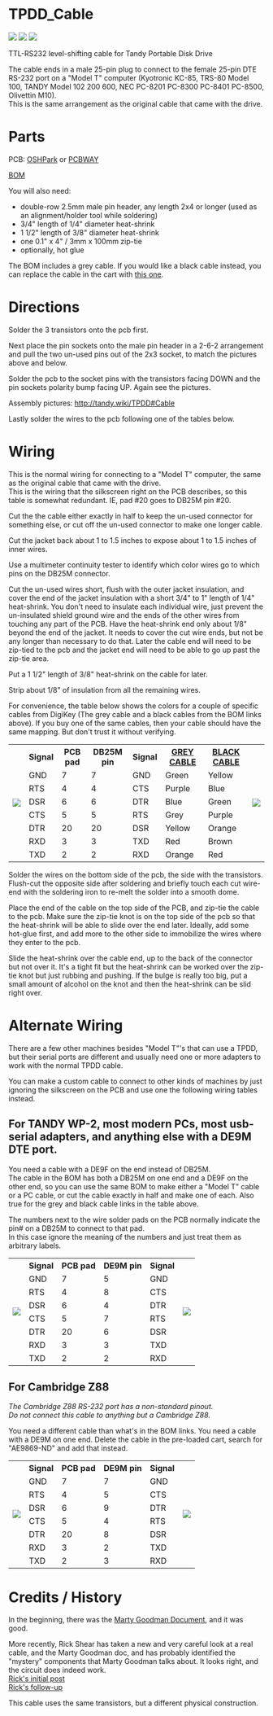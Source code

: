 # TPDD_Cable
![](TPDD_Cable.jpg)
![](TPDD_Cable_2.jpg)
![](TPDD_Cable.svg)

TTL-RS232 level-shifting cable for Tandy Portable Disk Drive

The cable ends in a male 25-pin plug to connect to the female 25-pin DTE RS-232 port on a "Model T" computer (Kyotronic KC-85, TRS-80 Model 100, TANDY Model 102 200 600, NEC PC-8201 PC-8300 PC-8401 PC-8500, Olivettin M10).  
This is the same arrangement as the original cable that came with the drive.

# Parts
PCB: [OSHPark](https://oshpark.com/shared_projects/Vseg3jxr) or [PCBWAY](https://www.pcbway.com/project/shareproject/TANDY_Portable_Disk_Drive_Cable.html)

[BOM](https://www.digikey.com/short/pbc3pp)  

You will also need:
* double-row 2.5mm male pin header, any length 2x4 or longer (used as an alignment/holder tool while soldering)
* 3/4" length of 1/4" diameter heat-shrink
* 1 1/2" length of 3/8" diameter heat-shrink
* one 0.1" x 4" / 3mm x 100mm zip-tie
* optionally, hot glue

The BOM includes a grey cable. If you would like a black cable instead, you can replace the cable in the cart with [this one](https://www.digikey.com/short/wbpp81nt).

# Directions

Solder the 3 transistors onto the pcb first.

Next place the pin sockets onto the male pin header in a 2-6-2 arrangement and pull the two un-used pins out of the 2x3 socket, to match the pictures above and below.

Solder the pcb to the socket pins with the transistors facing DOWN and the pin sockets polarity bump facing UP. Again see the pictures.

Assembly pictures: <http://tandy.wiki/TPDD#Cable>

Lastly solder the wires to the pcb following one of the tables below.

# Wiring
This is the normal wiring for connecting to a "Model T" computer, the same as the original cable that came with the drive.  
This is the wiring that the silkscreen right on the PCB describes, so this table is somewhat redundant. IE, pad #20 goes to DB25M pin #20.  

Cut the the cable either exactly in half to keep the un-used connector for something else, or cut off the un-used connector to make one longer cable.

Cut the jacket back about 1 to 1.5 inches to expose about 1 to 1.5 inches of inner wires.

Use a multimeter continuity tester to identify which color wires go to which pins on the DB25M connector.

Cut the un-used wires short, flush with the outer jacket insulation, and cover the end of the jacket insulation with a short 3/4" to 1" length of 1/4" heat-shrink. You don't need to insulate each individual wire, just prevent the un-insulated shield ground wire and the ends of the other wires from touching any part of the PCB. Have the heat-shrink end only about 1/8" beyond the end of the jacket. It needs to cover the cut wire ends, but not be any longer than necessary to do that. Later the cable end will need to be zip-tied to the pcb and the jacket end will need to be able to go up past the zip-tie area.

Put a 1 1/2" length of 3/8" heat-shrink on the cable for later.

Strip about 1/8" of insulation from all the remaining wires.

For convenience, the table below shows the colors for a couple of specific cables from DigiKey (The grey cable and a black cables from the BOM links above). If you buy one of the same cables, then your cable should have the same mapping. But don't trust it without verifying.

<table>
<tr><td rowspan="0"><img src="TPDD_Cable_PCB_pads.jpg"></td><th>Signal</th><th>PCB pad</th><th>DB25M pin</th><th>Signal</th><th><a href="https://www.digikey.com/short/w8zz83q5">GREY CABLE</a></th><th><a href="https://www.digikey.com/short/wbpp81nt">BLACK CABLE</a></th><td rowspan="0"><img src="DB25M_to_Model_T.jpg"></td></tr>
<tr><td>GND</td><td>7</td><td>7</td><td>GND</td><td>Green</td><td>Yellow</td></tr>
<tr><td>RTS</td><td>4</td><td>4</td><td>CTS</td><td>Purple</td><td>Blue</td></tr>
<tr><td>DSR</td><td>6</td><td>6</td><td>DTR</td><td>Blue</td><td>Green</td></tr>
<tr><td>CTS</td><td>5</td><td>5</td><td>RTS</td><td>Grey</td><td>Purple</td></tr>
<tr><td>DTR</td><td>20</td><td>20</td><td>DSR</td><td>Yellow</td><td>Orange</td></tr>
<tr><td>RXD</td><td>3</td><td>3</td><td>TXD</td><td>Red</td><td>Brown</td></tr>
<tr><td>TXD</td><td>2</td><td>2</td><td>RXD</td><td>Orange</td><td>Red</td></tr>
</table>

Solder the wires on the bottom side of the pcb, the side with the transistors.  
Flush-cut the opposite side after soldering and briefly touch each cut wire-end with the soldering iron to re-melt the solder into a smooth dome.  

Place the end of the cable on the top side of the PCB, and zip-tie the cable to the pcb. Make sure the zip-tie knot is on the top side of the pcb so that the heat-shrink will be able to slide over the end later. Ideally, add some hot-glue first, and add more to the other side to immobilize the wires where they enter to the pcb.

Slide the heat-shrink over the cable end, up to the back of the connector but not over it. It's a tight fit but the heat-shrink can be worked over the zip-tie knot but just rubbing and pushing. If the bulge is really too big, put a small amount of alcohol on the knot and then the heat-shrink can be slid right over.

# Alternate Wiring
There are a few other machines besides "Model T"'s that can use a TPDD, but their serial ports are different and usually need one or more adapters to work with the normal TPDD cable.
 
You can make a custom cable to connect to other kinds of machines by just ignoring the silkscreen on the PCB and use one the following wiring tables instead.

## For TANDY WP-2, most modern PCs, most usb-serial adapters, and anything else with a DE9M DTE port.
You need a cable with a DE9F on the end instead of DB25M.  
The cable in the BOM has both a DB25M on one end and a DE9F on the other end, so you can use the same BOM to make either a "Model T" cable or a PC cable, or cut the cable exactly in half and make one of each. Also true for the grey and black cable links in the table above.

The numbers next to the wire solder pads on the PCB normally indicate the pin# on a DB25M to connect to that pad.  
In this case ignore the meaning of the numbers and just treat them as arbitrary labels.  
<table>
<tr><td rowspan="0"><img src="TPDD_Cable_PCB_pads.jpg"></td><th>Signal</th><th>PCB pad</th><th>DE9M pin</th><th>Signal</th><td rowspan="0"><img src="DE9F_to_PC.jpg"></td></tr>
<tr><td>GND</td><td>7</td><td>5</td><td>GND</td></tr>
<tr><td>RTS</td><td>4</td><td>8</td><td>CTS</td></tr>
<tr><td>DSR</td><td>6</td><td>4</td><td>DTR</td></tr>
<tr><td>CTS</td><td>5</td><td>7</td><td>RTS</td></tr>
<tr><td>DTR</td><td>20</td><td>6</td><td>DSR</td></tr>
<tr><td>RXD</td><td>3</td><td>3</td><td>TXD</td></tr>
<tr><td>TXD</td><td>2</td><td>2</td><td>RXD</td></tr>
</table>


## For Cambridge Z88
*The Cambridge Z88 RS-232 port has a non-standard pinout.*  
*Do not connect this cable to anything but a Cambridge Z88.*

You need a different cable than what's in the BOM links. You need a cable with a DE9M on one end.
Delete the cable in the pre-loaded cart, search for "AE9869-ND" and add that instead.  
<table>
<tr><td rowspan="0"><img src="TPDD_Cable_PCB_pads.jpg"></td><th>Signal</th><th>PCB pad</th><th>DE9M pin</th><th>Signal</th><td rowspan="0"><img src="DE9M_to_Z88.jpg"></td></tr>
<tr><td>GND</td><td>7</td><td>7</td><td>GND</td></tr>
<tr><td>RTS</td><td>4</td><td>5</td><td>CTS</td></tr>
<tr><td>DSR</td><td>6</td><td>9</td><td>DTR</td></tr>
<tr><td>CTS</td><td>5</td><td>4</td><td>RTS</td></tr>
<tr><td>DTR</td><td>20</td><td>8</td><td>DSR</td></tr>
<tr><td>RXD</td><td>3</td><td>2</td><td>TXD</td></tr>
<tr><td>TXD</td><td>2</td><td>3</td><td>RXD</td></tr>
</table>

# Credits / History
In the beginning, there was the [Marty Goodman Document](http://www.club100.org/library/ups/tpdd.do), and it was good.
<!-- ftp://salsa.net/pub/M100SIG/Lib-09-PERIFERALS/TPDD.DO -->

More recently, Rick Shear has taken a new and very careful look at a real cable, and the Marty Goodman doc, and has probably identified the "mystery" components that Marty Goodman talks about. It looks right, and the circuit does indeed work.<br>
[Rick's initial post](https://rsmicro.wordpress.com/2018/08/26/tpdd-cable/)<br>
[Rick's follow-up](https://rsmicro.wordpress.com/2018/09/08/built-tpdd-cable-comparison-to-oem/)

This cable uses the same transistors, but a different physical construction.
